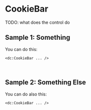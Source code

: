 # CookieBar

TODO: what does the control do

## Sample 1: Something

You can do this:

```DOTHTML
<dc:CookieBar ... />
```

<br />

## Sample 2: Something Else

You can do also this:

```DOTHTML
<dc:CookieBar ... />
```